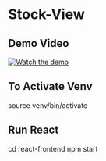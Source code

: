 # Stock-View

## Demo Video

[![Watch the demo](https://img.youtube.com/vi/NFA7yKYKn2I/0.jpg?v=2)](https://www.youtube.com/watch?v=NFA7yKYKn2I)

## To Activate Venv

source venv/bin/activate

## Run React

cd react-frontend
npm start
